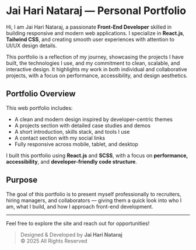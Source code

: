 # Jai Hari Nataraj — Personal Portfolio

Hi, I am Jai Hari Nataraj, a passionate **Front-End Developer** skilled in building responsive and modern web applications. I specialize in **React.js**, **Tailwind CSS**, and creating smooth user experiences with attention to UI/UX design details.

This portfolio is a reflection of my journey, showcasing the projects I have built, the technologies I use, and my commitment to clean, scalable, and interactive design. It highlights my work in both individual and collaborative projects, with a focus on performance, accessibility, and design aesthetics.

## Portfolio Overview

This web portfolio includes:

-  A clean and modern design inspired by developer-centric themes  
-  A projects section with detailed case studies and demos  
-  A short introduction, skills stack, and tools I use  
-  A contact section with my social links  
-  Fully responsive across mobile, tablet, and desktop

I built this portfolio using **React.js** and **SCSS**, with a focus on **performance, accessibility**, and **developer-friendly code structure**.

## Purpose

The goal of this portfolio is to present myself professionally to recruiters, hiring managers, and collaborators — giving them a quick look into who I am, what I build, and how I approach front-end development.

---

Feel free to explore the site and reach out for opportunities!

> Designed & Developed by **Jai Hari Nataraj**  
> © 2025 All Rights Reserved
